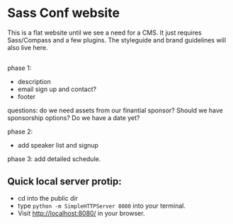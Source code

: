 # Sass Conf website

This is a flat website until we see a need for a CMS. It just requires Sass/Compass and a few plugins. The styleguide and brand guidelines will also live here.

## 

phase 1:
- description
- email sign up and contact?
- footer

questions: do we need assets from our finantial sponsor? Should we have sponsorship options? Do we have a date yet?

phase 2:
- add speaker list and signup

phase 3:
add detailed schedule.


## Quick local server protip:

* cd into the public dir
* type `python -m SimpleHTTPServer 8080` into your terminal.
* Visit [http://localhost:8080/](http://localhost:8080/) in your browser.